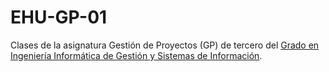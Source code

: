 # EHU-GP-01

Clases de la asignatura Gestión de Proyectos (GP) de tercero del [Grado en Ingeniería Informática de Gestión y Sistemas de Información](https://www.ehu.eus/es/grado-ingenieria-informatica-de-gestion-y-sistemas-de-informacion-bizkaia).


